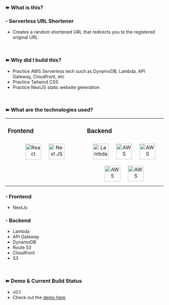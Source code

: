 ### ➽ What is this?
### - Serverless URL Shortener
- Creates a random shortened URL that redirects you to the registered original URL  
<br/>

### ➽ Why did I build this?  
- Practice AWS Serverless tech such as DynamoDB, Lambda, API Gateway, Cloudfront, etc  
- Practice Tailwind CSS  
- Practice NextJS static website generation  
<br/>  


### ➽ What are the technologies used?
<table><tr><td valign="top" width="50%">

### Frontend  
<div align="center">  
<img style="margin: 10px" src="https://profilinator.rishav.dev/skills-assets/react-original-wordmark.svg" alt="React" height="50" />  
<img style="margin: 10px" src="https://external-content.duckduckgo.com/iu/?u=https%3A%2F%2Ftse1.mm.bing.net%2Fth%3Fid%3DOIP.0QllFvplOYzuYSl2Dw47SAHaHa%26pid%3DApi&f=1" alt="Next JS" height="50" />  
</div>

</td><td valign="top" width="50%">

### Backend  
<div align="center">  
<img style="margin: 10px" src="https://www.developmentlabs.com/wp-content/uploads/2018/03/AWSLambda.png" alt="Lambda" height="50" />  
<img style="margin: 10px" src="https://snaplogic-h.s3.amazonaws.com/uploads/snap/image/122/Amazon-DynamoDB-1438723482.png" alt="AWS" height="50" />  
<img style="margin: 10px" src="https://www.quantilus.com/wp-content/uploads/2018/01/aws-api-gateway-icon.png" alt="AWS" height="50" />  
  <img style="margin: 10px" src="https://cdn2.iconfinder.com/data/icons/amazon-aws-stencils/100/Storage__Content_Delivery_Amazon_CloudFront-512.png" alt="AWS" height="50" />  
  <img style="margin: 10px" src="https://support.blueconic.com/hc/article_attachments/115009897985/preview.png" alt="AWS" height="50" />  
</div>

</td>
</tr>
</table>  

### - Frontend
- NextJs

### - Backend
- Lambda
- API Gateway
- DynamoDB
- Route 53
- Cloudfront
- S3

<br/>  

### ➽ Demo & Current Build Status
- v0.1
- Check out the [demo here](https://tinyurl.forestparkdev.ca/)
